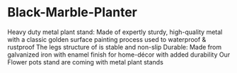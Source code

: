 # Black-Marble-Planter
Heavy duty metal plant stand: Made of expertly sturdy, high-quality metal with a classic golden surface painting process used to waterproof &amp; rustproof  The legs structure of is stable and non-slip Durable: Made from galvanized iron with enamel finish for home-décor with added durability  Our Flower pots stand are coming with metal plant stands
